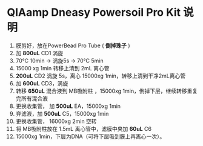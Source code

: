 # QIAamp Dneasy Powersoil Pro Kit 说明
1. 膜剪好，放在PowerBead Pro Tube ( **倒掉珠子** )  
2. 加 **800uL** CD1 涡旋  
3. 70℃ 10min -> 涡旋5s -> 70℃ 5min
4. 15000 xg 1min 转移上清到 2mL 离心管
5. **200uL** CD2 涡旋 5s，离心 15000xg 1min，转移上清到干净2mL离心管
6. 加 **600uL** CD3，涡旋
7. 转移 **650uL** 混合液到 MB吸附柱 ，15000xg 1min，倒掉下层，继续转移重复完所有混合液
8. 更换收集管， 加 **500uL** EA，15000xg 1min
9. 弃滤液，加 **500uL** C5，15000xg 1min
10. 更换收集管， 16000xg 2min 空转
11. 将 MB吸附柱放在 1.5mL 离心管中，滤膜中央加 **60uL** C6
12. 15000xg 1min，下层为DNA（可将下层吸到膜上再离心一次）。